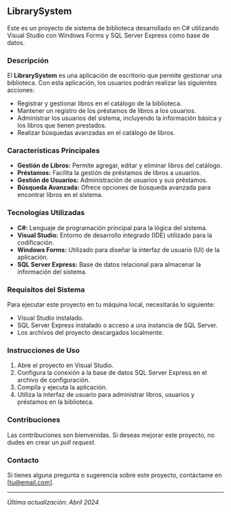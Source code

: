 ## LibrarySystem

Este es un proyecto de sistema de biblioteca desarrollado en C# utilizando Visual Studio con Windows Forms y SQL Server Express como base de datos.

### Descripción

El **LibrarySystem** es una aplicación de escritorio que permite gestionar una biblioteca. Con esta aplicación, los usuarios podrán realizar las siguientes acciones:

- Registrar y gestionar libros en el catálogo de la biblioteca.
- Mantener un registro de los préstamos de libros a los usuarios.
- Administrar los usuarios del sistema, incluyendo la información básica y los libros que tienen prestados.
- Realizar búsquedas avanzadas en el catálogo de libros.

### Características Principales

- **Gestión de Libros:** Permite agregar, editar y eliminar libros del catálogo.
- **Préstamos:** Facilita la gestión de préstamos de libros a usuarios.
- **Gestión de Usuarios:** Administración de usuarios y sus préstamos.
- **Búsqueda Avanzada:** Ofrece opciones de búsqueda avanzada para encontrar libros en el sistema.

### Tecnologías Utilizadas

- **C#:** Lenguaje de programación principal para la lógica del sistema.
- **Visual Studio:** Entorno de desarrollo integrado (IDE) utilizado para la codificación.
- **Windows Forms:** Utilizado para diseñar la interfaz de usuario (UI) de la aplicación.
- **SQL Server Express:** Base de datos relacional para almacenar la información del sistema.

### Requisitos del Sistema

Para ejecutar este proyecto en tu máquina local, necesitarás lo siguiente:

- Visual Studio instalado.
- SQL Server Express instalado o acceso a una instancia de SQL Server.
- Los archivos del proyecto descargados localmente.

### Instrucciones de Uso

1. Abre el proyecto en Visual Studio.
2. Configura la conexión a la base de datos SQL Server Express en el archivo de configuración.
3. Compila y ejecuta la aplicación.
4. Utiliza la interfaz de usuario para administrar libros, usuarios y préstamos en la biblioteca.

### Contribuciones

Las contribuciones son bienvenidas. Si deseas mejorar este proyecto, no dudes en crear un *pull request*.

### Contacto

Si tienes alguna pregunta o sugerencia sobre este proyecto, contáctame en [tu@email.com].

---
*Última actualización: Abril 2024*

